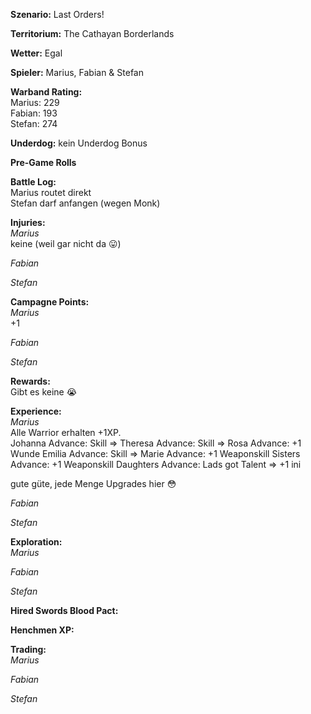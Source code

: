 **Szenario:** Last Orders!

**Territorium:** The Cathayan Borderlands  

**Wetter:** Egal  

**Spieler:** Marius, Fabian & Stefan

**Warband Rating:**  
Marius: 229    
Fabian: 193    
Stefan: 274     

**Underdog:** kein Underdog Bonus   

**Pre-Game Rolls**  

**Battle Log:**  
Marius routet direkt  
Stefan darf anfangen (wegen Monk)  


**Injuries:**  
*Marius*  
keine (weil gar nicht da :stuck_out_tongue:)  

*Fabian*  

*Stefan*  

**Campagne Points:**  
*Marius*  
+1

*Fabian*  


*Stefan*  


**Rewards:**  
Gibt es keine :sob:  

**Experience:**  
*Marius*   
Alle Warrior erhalten +1XP.  
Johanna Advance: Skill =>
Theresa Advance: Skill => 
Rosa Advance: +1 Wunde
Emilia Advance: Skill => 
Marie Advance: +1 Weaponskill 
Sisters Advance: +1 Weaponskill 
Daughters Advance: Lads got Talent => +1 ini  

gute güte, jede Menge Upgrades hier :flushed:  

*Fabian*   


*Stefan*   


**Exploration:**  
*Marius*  


*Fabian*  


*Stefan*  


**Hired Swords Blood Pact:**


**Henchmen XP:**


**Trading:**  
*Marius*  


*Fabian*  


*Stefan*   
